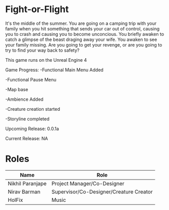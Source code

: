 # Fight-or-Flight

It's the middle of the summer. You are going on a camping trip with your family when you hit something that sends your car out of control, causing you to crash and causing  you to become unconcious. You briefly awaken to catch a glimpse of the beast draging away your wife. You awaken to see your family missing. Are you going to get your revenge, or are you going to try to find your way back to safety?

This game runs on the Unreal Engine 4

Game Progress:
-Functional Main Menu Added

-Functional Pause Menu

-Map base

-Ambience Added

-Creature creation started

-Storyline completed


Upcoming Release: 0.0.1a

Current Release: NA


Roles
=====
| Name | Role  |
| ------------- | ----------- |
| Nikhil Paranjape | Project Manager/Co-Designer |
| Nirav Barman | Supervisor/Co-Designer/Creature Creator |
| HolFix | Music |
